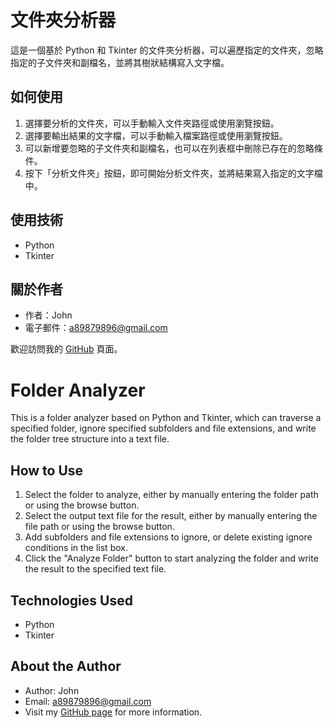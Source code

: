 # 文件夾分析器

這是一個基於 Python 和 Tkinter 的文件夾分析器，可以遍歷指定的文件夾，忽略指定的子文件夾和副檔名，並將其樹狀結構寫入文字檔。

## 如何使用

1. 選擇要分析的文件夾，可以手動輸入文件夾路徑或使用瀏覽按鈕。
2. 選擇要輸出結果的文字檔，可以手動輸入檔案路徑或使用瀏覽按鈕。
3. 可以新增要忽略的子文件夾和副檔名，也可以在列表框中刪除已存在的忽略條件。
4. 按下「分析文件夾」按鈕，即可開始分析文件夾，並將結果寫入指定的文字檔中。

## 使用技術

- Python
- Tkinter

## 關於作者

- 作者：John
- 電子郵件：a89879896@gmail.com

歡迎訪問我的 [GitHub](https://github.com/JohnAILove) 頁面。

# Folder Analyzer

This is a folder analyzer based on Python and Tkinter, which can traverse a specified folder, ignore specified subfolders and file extensions, and write the folder tree structure into a text file.

## How to Use

1. Select the folder to analyze, either by manually entering the folder path or using the browse button.
2. Select the output text file for the result, either by manually entering the file path or using the browse button.
3. Add subfolders and file extensions to ignore, or delete existing ignore conditions in the list box.
4. Click the "Analyze Folder" button to start analyzing the folder and write the result to the specified text file.

## Technologies Used

- Python
- Tkinter

## About the Author

- Author: John
- Email: a89879896@gmail.com
- Visit my [GitHub page](https://github.com/JohnAILove) for more information.
